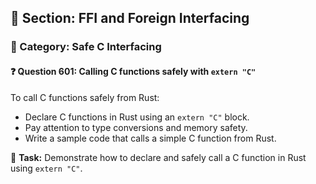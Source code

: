## 📘 Section: FFI and Foreign Interfacing  
### 🔹 Category: Safe C Interfacing  
#### ❓ Question 601: Calling C functions safely with `extern "C"`

To call C functions safely from Rust:

- Declare C functions in Rust using an `extern "C"` block.
- Pay attention to type conversions and memory safety.
- Write a sample code that calls a simple C function from Rust.

🔧 **Task:** Demonstrate how to declare and safely call a C function in Rust using `extern "C"`.

